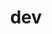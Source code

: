 ---
layout: list
title:  dev
slug:   dev
description: >
  개발 도중 겪었던 이슈, 새롭게 알게 된 내용, 구현한 기능 등을 정리합니다.
menu: true
---
